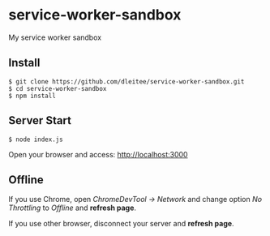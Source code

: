 # service-worker-sandbox

My service worker sandbox

## Install

```
$ git clone https://github.com/dleitee/service-worker-sandbox.git
$ cd service-worker-sandbox
$ npm install
```

## Server Start 

```
$ node index.js
```

Open your browser and access: [http://localhost:3000](http://localhost:3000)

## Offline

If you use Chrome, open *ChromeDevTool -> Network* and change option *No Throttling* to *Offline* and **refresh page**.

If you use other browser, disconnect your server and **refresh page**.
